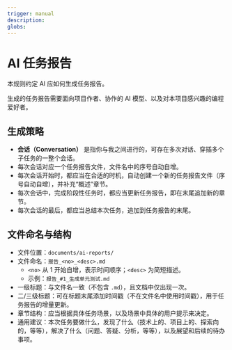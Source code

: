 ```yaml
---
trigger: manual
description: 
globs: 
---
```


# AI 任务报告

本规则约定 AI 应如何生成任务报告。

生成的任务报告需要面向项目作者、协作的 AI 模型、以及对本项目感兴趣的编程爱好者。

## 生成策略

- **会话（Conversation）** 是指你与我之间进行的，可存在多次对话、穿插多个子任务的一整个会话。
- 每次会话对应一个任务报告文件，文件名中的序号自动自增。
- 每次会话开始时，都应当在合适的时机，自动创建一个新的任务报告文件（序号自动自增），并补充“概述”章节。
- 每次会话中，完成阶段性任务时，都应当更新任务报告，即在末尾追加新的章节。
- 每次会话的最后，都应当总结本次任务，追加到任务报告的末尾。

## 文件命名与结构

- 文件位置：`documents/ai-reports/`
- 文件命名：`报告_<no>_<desc>.md`
  - `<no>` 从 1 开始自增，表示时间顺序；`<desc>` 为简短描述。
  - 示例：`报告_#1_生成单元测试.md`
- 一级标题：与文件名一致（不包含 `.md`），且文档中仅出现一次。
- 二/三级标题：可在标题末尾添加时间戳（不在文件名中使用时间戳），用于任务报告的增量更新。
- 章节结构：应当根据具体任务场景，以及场景中具体的用户提示来决定。
- 通用建议：本次任务要做什么，发现了什么（技术上的、项目上的、探索向的，等等），解决了什么（问题、答疑、分析，等等），以及展望和后续的待办事项。